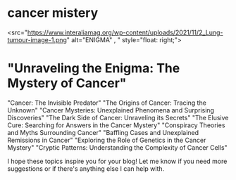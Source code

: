 # cancer mistery
<src="https://www.interaliamag.org/wp-content/uploads/2021/11/2_Lung-tumour-image-1.png" alt="ENIGMA" , " style="float: right;">




# "Unraveling the Enigma: The Mystery of Cancer"
"Cancer: The Invisible Predator"
"The Origins of Cancer: Tracing the Unknown"
"Cancer Mysteries: Unexplained Phenomena and Surprising Discoveries"
"The Dark Side of Cancer: Unraveling its Secrets"
"The Elusive Cure: Searching for Answers in the Cancer Mystery"
"Conspiracy Theories and Myths Surrounding Cancer"
"Baffling Cases and Unexplained Remissions in Cancer"
"Exploring the Role of Genetics in the Cancer Mystery"
"Cryptic Patterns: Understanding the Complexity of Cancer Cells"

I hope these topics inspire you for your blog! Let me know if you need more suggestions or if there's anything else I can help with.


